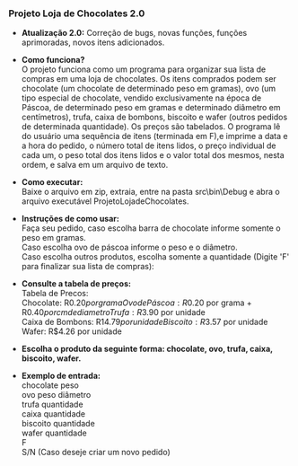 ### **Projeto Loja de Chocolates 2.0**  

- **Atualização 2.0:** Correção de bugs, novas funções, funções aprimoradas, novos itens adicionados.  

- **Como funciona?**  
O projeto funciona como um programa para organizar sua lista de compras em uma loja de chocolates. Os itens comprados podem ser chocolate (um chocolate de determinado peso em gramas), ovo (um tipo especial de chocolate, vendido exclusivamente na época de Páscoa, de determinado peso em gramas e determinado diâmetro em centímetros), trufa, caixa de bombons, biscoito e wafer (outros pedidos de determinada quantidade). Os preços são tabelados. O programa lê do usuário uma sequência de itens (terminada em F),e imprime a data e a hora do pedido, o número total de itens lidos, o preço individual de cada um, o peso total dos itens lidos e o valor total dos mesmos, nesta ordem, e salva em um arquivo de texto. 

- **Como executar:**  
Baixe o arquivo em zip, extraia, entre na pasta src\bin\Debug e abra o arquivo executável ProjetoLojadeChocolates.  

- **Instruções de como usar:**  
Faça seu pedido, caso escolha barra de chocolate informe somente o peso em gramas.  
Caso escolha ovo de páscoa informe o peso e o diâmetro.  
Caso escolha outros produtos, escolha somente a quantidade (Digite 'F' para finalizar sua lista de compras):  

- **Consulte a tabela de preços:**  
Tabela de Precos:  
Chocolate: R$0.20 por grama  
Ovo de Páscoa: R$0.20 por grama + R$0.40 por cm de diametro  
Trufa: R$3.90 por unidade  
Caixa de Bombons: R$14.79 por unidade  
Biscoito: R$3.57 por unidade  
Wafer: R$4.26 por unidade  

- **Escolha o produto da seguinte forma: chocolate, ovo, trufa, caixa, biscoito, wafer.**  

- **Exemplo de entrada:**  
chocolate peso  
ovo peso diâmetro  
trufa quantidade  
caixa quantidade  
biscoito quantidade  
wafer quantidade  
F  
S/N (Caso deseje criar um novo pedido)  

